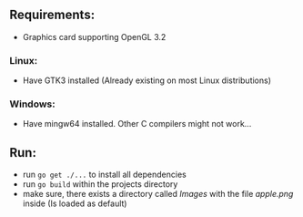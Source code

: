 ## Requirements:

- Graphics card supporting OpenGL 3.2

### Linux:

- Have GTK3 installed (Already existing on most Linux distributions)

### Windows:

- Have mingw64 installed. Other C compilers might not work...

## Run:

- run ```go get ./...``` to install all dependencies
- run ```go build``` within the projects directory
- make sure, there exists a directory called _Images_ with the file _apple.png_ inside (Is loaded as default)

